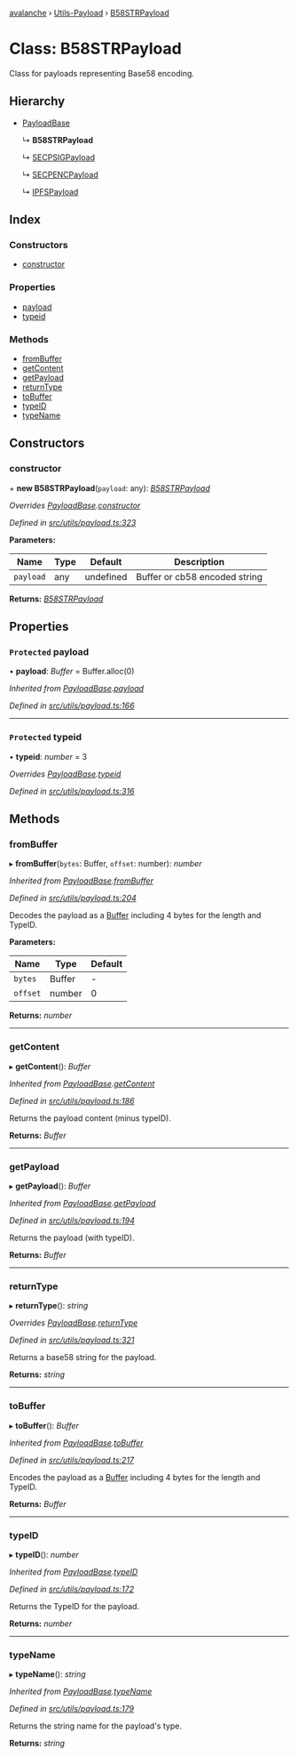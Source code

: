 [avalanche](../README.md) › [Utils-Payload](../modules/utils_payload.md) › [B58STRPayload](utils_payload.b58strpayload.md)

# Class: B58STRPayload

Class for payloads representing Base58 encoding.

## Hierarchy

* [PayloadBase](utils_payload.payloadbase.md)

  ↳ **B58STRPayload**

  ↳ [SECPSIGPayload](utils_payload.secpsigpayload.md)

  ↳ [SECPENCPayload](utils_payload.secpencpayload.md)

  ↳ [IPFSPayload](utils_payload.ipfspayload.md)

## Index

### Constructors

* [constructor](utils_payload.b58strpayload.md#constructor)

### Properties

* [payload](utils_payload.b58strpayload.md#protected-payload)
* [typeid](utils_payload.b58strpayload.md#protected-typeid)

### Methods

* [fromBuffer](utils_payload.b58strpayload.md#frombuffer)
* [getContent](utils_payload.b58strpayload.md#getcontent)
* [getPayload](utils_payload.b58strpayload.md#getpayload)
* [returnType](utils_payload.b58strpayload.md#returntype)
* [toBuffer](utils_payload.b58strpayload.md#tobuffer)
* [typeID](utils_payload.b58strpayload.md#typeid)
* [typeName](utils_payload.b58strpayload.md#typename)

## Constructors

###  constructor

\+ **new B58STRPayload**(`payload`: any): *[B58STRPayload](utils_payload.b58strpayload.md)*

*Overrides [PayloadBase](utils_payload.payloadbase.md).[constructor](utils_payload.payloadbase.md#constructor)*

*Defined in [src/utils/payload.ts:323](https://github.com/ava-labs/avalanchejs/blob/9282770/src/utils/payload.ts#L323)*

**Parameters:**

Name | Type | Default | Description |
------ | ------ | ------ | ------ |
`payload` | any | undefined | Buffer or cb58 encoded string  |

**Returns:** *[B58STRPayload](utils_payload.b58strpayload.md)*

## Properties

### `Protected` payload

• **payload**: *Buffer* = Buffer.alloc(0)

*Inherited from [PayloadBase](utils_payload.payloadbase.md).[payload](utils_payload.payloadbase.md#protected-payload)*

*Defined in [src/utils/payload.ts:166](https://github.com/ava-labs/avalanchejs/blob/9282770/src/utils/payload.ts#L166)*

___

### `Protected` typeid

• **typeid**: *number* = 3

*Overrides [PayloadBase](utils_payload.payloadbase.md).[typeid](utils_payload.payloadbase.md#protected-typeid)*

*Defined in [src/utils/payload.ts:316](https://github.com/ava-labs/avalanchejs/blob/9282770/src/utils/payload.ts#L316)*

## Methods

###  fromBuffer

▸ **fromBuffer**(`bytes`: Buffer, `offset`: number): *number*

*Inherited from [PayloadBase](utils_payload.payloadbase.md).[fromBuffer](utils_payload.payloadbase.md#frombuffer)*

*Defined in [src/utils/payload.ts:204](https://github.com/ava-labs/avalanchejs/blob/9282770/src/utils/payload.ts#L204)*

Decodes the payload as a [Buffer](https://github.com/feross/buffer) including 4 bytes for the length and TypeID.

**Parameters:**

Name | Type | Default |
------ | ------ | ------ |
`bytes` | Buffer | - |
`offset` | number | 0 |

**Returns:** *number*

___

###  getContent

▸ **getContent**(): *Buffer*

*Inherited from [PayloadBase](utils_payload.payloadbase.md).[getContent](utils_payload.payloadbase.md#getcontent)*

*Defined in [src/utils/payload.ts:186](https://github.com/ava-labs/avalanchejs/blob/9282770/src/utils/payload.ts#L186)*

Returns the payload content (minus typeID).

**Returns:** *Buffer*

___

###  getPayload

▸ **getPayload**(): *Buffer*

*Inherited from [PayloadBase](utils_payload.payloadbase.md).[getPayload](utils_payload.payloadbase.md#getpayload)*

*Defined in [src/utils/payload.ts:194](https://github.com/ava-labs/avalanchejs/blob/9282770/src/utils/payload.ts#L194)*

Returns the payload (with typeID).

**Returns:** *Buffer*

___

###  returnType

▸ **returnType**(): *string*

*Overrides [PayloadBase](utils_payload.payloadbase.md).[returnType](utils_payload.payloadbase.md#abstract-returntype)*

*Defined in [src/utils/payload.ts:321](https://github.com/ava-labs/avalanchejs/blob/9282770/src/utils/payload.ts#L321)*

Returns a base58 string for the payload.

**Returns:** *string*

___

###  toBuffer

▸ **toBuffer**(): *Buffer*

*Inherited from [PayloadBase](utils_payload.payloadbase.md).[toBuffer](utils_payload.payloadbase.md#tobuffer)*

*Defined in [src/utils/payload.ts:217](https://github.com/ava-labs/avalanchejs/blob/9282770/src/utils/payload.ts#L217)*

Encodes the payload as a [Buffer](https://github.com/feross/buffer) including 4 bytes for the length and TypeID.

**Returns:** *Buffer*

___

###  typeID

▸ **typeID**(): *number*

*Inherited from [PayloadBase](utils_payload.payloadbase.md).[typeID](utils_payload.payloadbase.md#typeid)*

*Defined in [src/utils/payload.ts:172](https://github.com/ava-labs/avalanchejs/blob/9282770/src/utils/payload.ts#L172)*

Returns the TypeID for the payload.

**Returns:** *number*

___

###  typeName

▸ **typeName**(): *string*

*Inherited from [PayloadBase](utils_payload.payloadbase.md).[typeName](utils_payload.payloadbase.md#typename)*

*Defined in [src/utils/payload.ts:179](https://github.com/ava-labs/avalanchejs/blob/9282770/src/utils/payload.ts#L179)*

Returns the string name for the payload's type.

**Returns:** *string*
